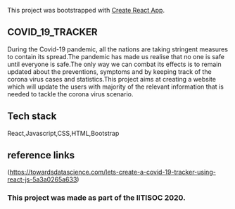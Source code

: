 This project was bootstrapped with [Create React App](https://github.com/facebook/create-react-app).

## COVID_19_TRACKER

During the Covid-19 pandemic, all the nations are taking stringent measures to contain its spread.The pandemic has made us realise that no one is safe until everyone is safe.The only way we can combat its effects is to remain updated about the preventions, symptoms and by keeping track of the corona virus cases and statistics.This project aims at creating a website which will update the users with majority of the relevant information that is needed to tackle the corona virus scenario. 

## Tech stack 

React,Javascript,CSS,HTML,Bootstrap

## reference links

(https://towardsdatascience.com/lets-create-a-covid-19-tracker-using-react-js-5a3a0265a633)

### This project was made as part of the IITISOC 2020.

